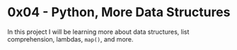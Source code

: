 # 0x04 - Python, More Data Structures

In this project I will be learning more about data structures, list comprehension, lambdas, `map()`, and more.

